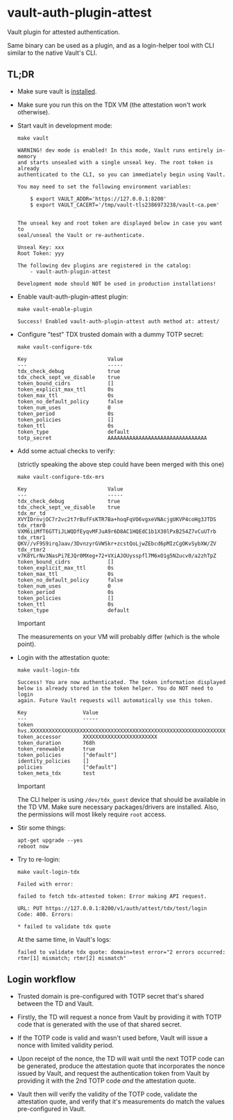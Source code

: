# vault-auth-plugin-attest

Vault plugin for attested authentication.

Same binary can be used as a plugin, and as a login-helper tool with CLI similar
to the native Vault's CLI.

## TL;DR

- Make sure vault is [installed](https://developer.hashicorp.com/vault/docs/install).

- Make sure you run this on the TDX VM (the attestation won't work otherwise).

- Start vault in development mode:

    ```shell
    make vault
    ```

    ```text
    WARNING! dev mode is enabled! In this mode, Vault runs entirely in-memory
    and starts unsealed with a single unseal key. The root token is already
    authenticated to the CLI, so you can immediately begin using Vault.

    You may need to set the following environment variables:

        $ export VAULT_ADDR='https://127.0.0.1:8200'
        $ export VAULT_CACERT='/tmp/vault-tls2386973238/vault-ca.pem'


    The unseal key and root token are displayed below in case you want to
    seal/unseal the Vault or re-authenticate.

    Unseal Key: xxx
    Root Token: yyy

    The following dev plugins are registered in the catalog:
        - vault-auth-plugin-attest

    Development mode should NOT be used in production installations!
    ```

- Enable vault-auth-plugin-attest plugin:

    ```shell
    make vault-enable-plugin
    ```

    ```text
    Success! Enabled vault-auth-plugin-attest auth method at: attest/
    ```

- Configure "test" TDX trusted domain with a dummy TOTP secret:

    ```shell
    make vault-configure-tdx
    ```

    ```text
    Key                          Value
    ---                          -----
    tdx_check_debug              true
    tdx_check_sept_ve_disable    true
    token_bound_cidrs            []
    token_explicit_max_ttl       0s
    token_max_ttl                0s
    token_no_default_policy      false
    token_num_uses               0
    token_period                 0s
    token_policies               []
    token_ttl                    0s
    token_type                   default
    totp_secret                  AAAAAAAAAAAAAAAAAAAAAAAAAAAAAAAA
    ```

- Add some actual checks to verify:

    (strictly speaking the above step could have been merged with this one)

    ```shell
    make vault-configure-tdx-mrs
    ```

    ```text
    Key                          Value
    ---                          -----
    tdx_check_debug              true
    tdx_check_sept_ve_disable    true
    tdx_mr_td                    XVYIDrnvjOC7r2vc2t7rBufFsKTR7Ba+hoqFqVO6vgxeVNAcjgUKVP4coHg3JTDS
    tdx_rtmr0                    VXM6iiMfT6GTTiJLWQDfEyqvMFJuA9r6D8AC1HQEdC1b1X30lPxB254Z7vCuUTrb
    tdx_rtmr1                    QKV//vF9S9irqJaav/3DvnzyrGVWSkr+zcstQoLjwZEbcd6pMIzCgOKvSybXW/ZV
    tdx_rtmr2                    v7K8YLrNv3NasPi7EJQr0MXeg+72+VXiAJOUysspfl7M6xO1g5N2ucv0/a2zhTpZ
    token_bound_cidrs            []
    token_explicit_max_ttl       0s
    token_max_ttl                0s
    token_no_default_policy      false
    token_num_uses               0
    token_period                 0s
    token_policies               []
    token_ttl                    0s
    token_type                   default
    ```

    > [!IMPORTANT]
    >
    > The measurements on your VM will probably differ (which is the whole point).

- Login with the attestation quote:

    ```shell
    make vault-login-tdx
    ```

    ```text
    Success! You are now authenticated. The token information displayed
    below is already stored in the token helper. You do NOT need to login
    again. Future Vault requests will automatically use this token.

    Key                  Value
    ---                  -----
    token                hvs.XXXXXXXXXXXXXXXXXXXXXXXXXXXXXXXXXXXXXXXXXXXXXXXXXXXXXXXXXXXXXXXXXXXXXXXXXXXXXXXXXXXXXXXXXXX
    token_accessor       XXXXXXXXXXXXXXXXXXXXXXXX
    token_duration       768h
    token_renewable      true
    token_policies       ["default"]
    identity_policies    []
    policies             ["default"]
    token_meta_tdx       test
    ```

    > [!IMPORTANT]
    >
    > The CLI helper is using `/dev/tdx_guest` device that should be available
    > in the TD VM. Make sure necessary packages/drivers are installed. Also,
    > the permissions will most likely require `root` access.

- Stir some things:

    ```shell
    apt-get upgrade --yes
    reboot now
    ```

- Try to re-login:

    ```shell
    make vault-login-tdx
    ```

    ```text
    Failed with error:

    failed to fetch tdx-attested token: Error making API request.

    URL: PUT https://127.0.0.1:8200/v1/auth/attest/tdx/test/login
    Code: 400. Errors:

    * failed to validate tdx quote
    ```

    At the same time, in Vault's logs:

    ```text
    failed to validate tdx quote: domain=test error="2 errors occurred: rtmr[1] mismatch; rtmr[2] mismatch"
    ```

## Login workflow

- Trusted domain is pre-configured with TOTP secret that's shared between the TD
  and Vault.

- Firstly, the TD will request a nonce from Vault by providing it with TOTP code
  that is generated with the use of that shared secret.

- If the TOTP code is valid and wasn't used before, Vault will issue a nonce
  with limited validity period.

- Upon receipt of the nonce, the TD will wait until the next TOTP code can be
  generated, produce the attestation quote that incorporates the nonce issued by
  Vault, and request the authentication token from Vault by providing it with
  the 2nd TOTP code _and_ the attestation quote.

- Vault then will verify the validity of the TOTP code, validate the
  attestation quote, and verify that it's measurements do match the values
  pre-configured in Vault.
